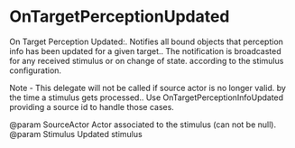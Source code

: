 # OnTargetPerceptionUpdated

On Target Perception Updated:. Notifies all bound objects that perception info has been updated for a given target.. The notification is broadcasted for any received stimulus or on change of state. according to the stimulus configuration.

Note - This delegate will not be called if source actor is no longer valid. by the time a stimulus gets processed.. Use OnTargetPerceptionInfoUpdated providing a source id to handle those cases.

@param SourceActor Actor associated to the stimulus (can not be null). @param Stimulus Updated stimulus

